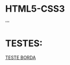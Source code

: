 # HTML5-CSS3
'''
# TESTES:
<a href="https://dokiskod.github.io/HTML5-CSS3/TESTES/TESTEBORDA/index.html">TESTE BORDA</a>